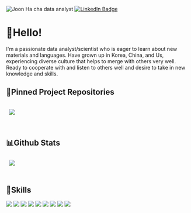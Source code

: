 ![Joon Ha cha data analyst](https://user-images.githubusercontent.com/63988120/171961744-a5f01583-411f-44a3-a4e0-0a6cc58b349c.png)
[![LinkedIn Badge](https://img.shields.io/badge/LinkedIn-Profile-informational?style=flat&logo=linkedin&logoColor=white&color=0D76A8)](https://www.linkedin.com/in/joon-cha-8a71ba219/)

# 👋Hello!

I'm a passionate data analyst/scientist who is eager to learn about new materials and languages. Have grown up in Korea, China, and Us, experiencing diverse culture that helps to merge with others very well. Ready to cooperate with and listen to others well and desire to take in new knowledge and skills.



## 📌Pinned Project Repositories ##


<a href="https://github.com/kier0813/PCA_Project">
  <img align="center" style="margin:1rem 0.5rem" src="https://github-readme-stats.vercel.app/api/pin/?username=kier0813&repo=PCA_Project&title_color=ffffff&text_color=c9cacc&icon_color=4AB197&bg_color=1A2B34" />
</a>

<!-- 
<a href="https://github.com/braydoncoyer/officeapi">
  <img align="center" style="margin:0.5rem" src="https://github-readme-stats.vercel.app/api/pin/?username=braydoncoyer&repo=officeapi&title_color=ffffff&text_color=c9cacc&icon_color=4AB197&bg_color=1A2B34" />
</a>
 -->
<br>
<br>

## 📊Github Stats ##
<a href="https://github.com/kier0813">
  <img align="center" style="margin:0.5rem" src="https://github-readme-stats.vercel.app/api/top-langs/?username=kier0813&hide=html,css&title_color=ffffff&text_color=c9cacc&icon_color=4AB197&bg_color=1A2B34" />
</a>


<br>
<br>

## 🔧Skills ##

![](https://img.shields.io/badge/Code-Python-informational?style=flat&logo=Python&logoColor=white&color=4AB197)
![](https://img.shields.io/badge/Code-MySQL-informational?style=flat&logo=MySQL&logoColor=white&color=4AB197)
![](https://img.shields.io/badge/Code-R-informational?style=flat&logo=R&logoColor=white&color=4AB197)
![](https://img.shields.io/badge/Code-Java-informational?style=flat&logo=Java&logoColor=white&color=4AB197)
![](https://img.shields.io/badge/Code-HTML-informational?style=flat&logo=HTML&logoColor=white&color=4AB197)
![](https://img.shields.io/badge/Code-JavaScript-informational?style=flat&logo=JavaScript&logoColor=white&color=4AB197)
![](https://img.shields.io/badge/Code-D3-informational?style=flat&logo=D3&logoColor=white&color=4AB197)
![](https://img.shields.io/badge/Style-CSS-informational?style=flat&logo=css3&logoColor=white&color=4AB197)
![](https://img.shields.io/badge/Tools-GitHub-informational?style=flat&logo=GitHub&logoColor=white&color=4AB197)



<!--
**kier0813/kier0813** is a ✨ _special_ ✨ repository because its `README.md` (this file) appears on your GitHub profile.

Here are some ideas to get you started:

- 🔭 I’m currently working on ...
- 🌱 I’m currently learning ...
- 👯 I’m looking to collaborate on ...
- 🤔 I’m looking for help with ...
- 💬 Ask me about ...
- 📫 How to reach me: ...
- 😄 Pronouns: ...
- ⚡ Fun fact: ...
-->
